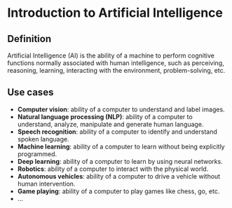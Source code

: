 # Introduction to Artificial Intelligence

## Definition

Artificial Intelligence (AI) is the ability of a machine to perform cognitive
functions normally associated with human intelligence, such as perceiving,
reasoning, learning, interacting with the environment, problem-solving, etc.

## Use cases

- **Computer vision**: ability of a computer to understand and label images.
- **Natural language processing (NLP)**: ability of a computer to understand,
  analyze, manipulate and generate human language.
- **Speech recognition**: ability of a computer to identify and understand
  spoken language.
- **Machine learning**: ability of a computer to learn without being explicitly
  programmed.
- **Deep learning**: ability of a computer to learn by using neural networks.
- **Robotics**: ability of a computer to interact with the physical world.
- **Autonomous vehicles**: ability of a computer to drive a vehicle without
  human intervention.
- **Game playing**: ability of a computer to play games like chess, go, etc.
- ...
